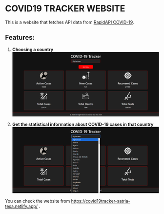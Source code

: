 # COVID19 TRACKER WEBSITE

This is a website that fetches API data from [RapidAPI COVID-19](https://rapidapi.com/api-sports/api/covid-193/).

## Features:

1. **Choosing a country**  
   ![Choose Country](assets/homepage_covid19tracker.png)

2. **Get the statistical information about COVID-19 cases in that country**  
   ![COVID-19 Statistics](assets/dropdown_covid19tracker.png)

You can check the website from https://covid19tracker-satria-tesa.netlify.app/ .